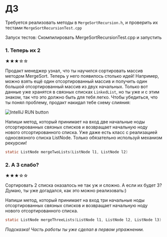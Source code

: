 # ДЗ 
Требуется реализовать методы в `MergeSortRecursion.h`, и проверить их тестами `MergeSortRecursionTest.cpp`

Запуск тестов: 
Скомпилировать MergeSortRecursionTest.cpp и запустить
### 1. Теперь их 2
★★★☆☆

Продакт менеджер узнал, что ты научился сортировать массив методом  MergeSort. Теперь у него появилось столько идей! Например, можно взять ещё один отсортированный массив и получить один большой отсортированный массив из двух начальных. Только вот данные уже хранятся в связных списках `LinkedList`, но ты уже и с этим знаком, так что это должно быть для тебя легко. Чтобы убедиться, что ты понял проблему, продакт накидал тебе схему слияния:

![IntelliJ RUN button](https://i.imgur.com/F6COCgz.jpg)


Напиши метод, который принимает на вход две начальные ноды отсортированных связных списков и возвращает начальную ноду нового отсортированного списка. Уже даже есть класс с реализацией односвязного списка ListNode. Только обязательно используй механизм рекурсии!


```h
static ListNode mergeTwoLists(ListNode l1, ListNode l2)
```

### 2. А 3 слабо?
★★★☆☆

Сортировать 2 списка оказалось не так уж и сложно. А если их будет 3? Думаю, ты уже догадался, как это можно реализовать:)

Напиши метод, который принимает на вход три начальные ноды отсортированных связных списков и возвращает начальную ноду нового отсортированного списка.

```h
static ListNode mergeThreeLists(ListNode l1, ListNode l2, ListNode l3)
```

*Подсказка!*
*Часть работы ты уже сделал в первом упражнении.*
